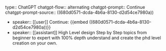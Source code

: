 type:: ChatGPT
chatgpt-flow:: alternating
chatgpt-prompt:: Continue
chatgpt-prompt-source:: ((680d0571-dcda-4b6a-8130-d2d54ce7980a))

- speaker:: [[user]]
  Continue:
  {{embed ((680d0571-dcda-4b6a-8130-d2d54ce7980a))}}
- speaker:: [[assistant]]
  High Level design Step by Step topics from beginner to expert with 100% depth understand and create the phd level creation on your own.